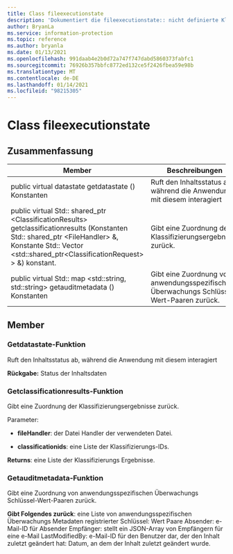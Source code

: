 ```yaml
---
title: Class fileexecutionstate
description: 'Dokumentiert die fileexecutionstate:: nicht definierte Klasse des Microsoft Information Protection (MIP) SDK.'
author: BryanLa
ms.service: information-protection
ms.topic: reference
ms.author: bryanla
ms.date: 01/13/2021
ms.openlocfilehash: 991daab4e2b0d72a747f747dabd5860373fabfc1
ms.sourcegitcommit: 76926b357bbfc8772ed132ce5f2426fbea59e98b
ms.translationtype: MT
ms.contentlocale: de-DE
ms.lasthandoff: 01/14/2021
ms.locfileid: "98215305"
---
```

# <a name="class-fileexecutionstate"></a>Class fileexecutionstate 
  
## <a name="summary"></a>Zusammenfassung
 Member                        | Beschreibungen                                
--------------------------------|---------------------------------------------
public virtual datastate getdatastate () Konstanten  |  Ruft den Inhaltsstatus ab, während die Anwendung mit diesem interagiert
public virtual Std:: shared_ptr \<ClassificationResults\> getclassificationresults (Konstanten Std:: shared_ptr \<FileHandler\> &, Konstante Std:: Vector \<std::shared_ptr\<ClassificationRequest\> \> &) konstant.  |  Gibt eine Zuordnung der Klassifizierungsergebnisse zurück.
public virtual Std:: map \<std::string, std::string\> getauditmetadata () Konstanten  |  Gibt eine Zuordnung von anwendungsspezifischen Überwachungs Schlüssel-Wert-Paaren zurück.
  
## <a name="members"></a>Member
  
### <a name="getdatastate-function"></a>Getdatastate-Funktion
Ruft den Inhaltsstatus ab, während die Anwendung mit diesem interagiert

  
**Rückgabe:** Status der Inhaltsdaten
  
### <a name="getclassificationresults-function"></a>Getclassificationresults-Funktion
Gibt eine Zuordnung der Klassifizierungsergebnisse zurück.

Parameter:  
* **fileHandler**: der Datei Handler der verwendeten Datei. 


* **classificationids**: eine Liste der Klassifizierungs-IDs. 



  
**Returns**: eine Liste der Klassifizierungs Ergebnisse.
  
### <a name="getauditmetadata-function"></a>Getauditmetadata-Funktion
Gibt eine Zuordnung von anwendungsspezifischen Überwachungs Schlüssel-Wert-Paaren zurück.

  
**Gibt Folgendes zurück**: eine Liste von anwendungsspezifischen Überwachungs Metadaten registrierter Schlüssel: Wert Paare Absender: e-Mail-ID für Absender Empfänger: stellt ein JSON-Array von Empfängern für eine e-Mail LastModifiedBy: e-Mail-ID für den Benutzer dar, der den Inhalt zuletzt geändert hat: Datum, an dem der Inhalt zuletzt geändert wurde.